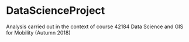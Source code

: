 # DataScienceProject
Analysis carried out in the context of course 42184 Data Science and GIS for Mobility (Autumn 2018)
